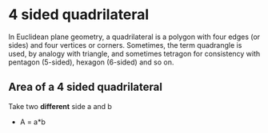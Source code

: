 4 sided quadrilateral
=====================

In Euclidean plane geometry, a quadrilateral is a polygon with four
edges (or sides) and four vertices or corners. Sometimes, the term
quadrangle is used, by analogy with triangle, and sometimes tetragon for
consistency with pentagon (5-sided), hexagon (6-sided) and so on.

Area of a 4 sided quadrilateral
-------------------------------

Take two **different** side a and b

-   A = a\*b


